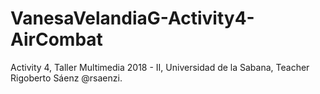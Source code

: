 # VanesaVelandiaG-Activity4-AirCombat
Activity 4, Taller Multimedia 2018 - II, Universidad de la Sabana, Teacher Rigoberto Sáenz @rsaenzi.
